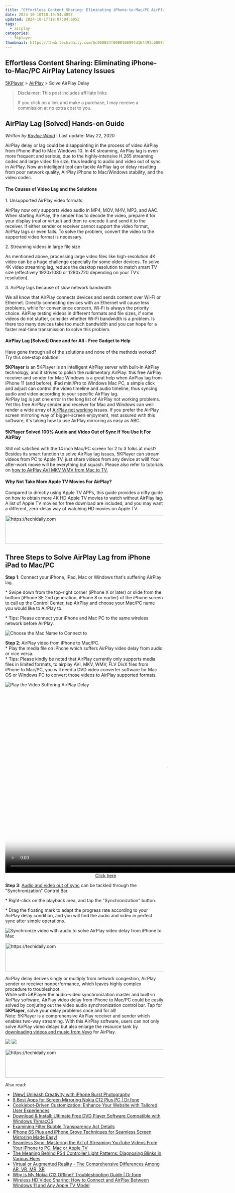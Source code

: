 ```yaml
---
title: "Effortless Content Sharing: Eliminating iPhone-to-Mac/PC AirPlay Latency Issues"
date: 2024-10-10T18:19:54.489Z
updated: 2024-10-17T19:07:04.005Z
tags:
  - airplay
categories:
  - 5kplayer
thumbnail: https://thmb.techidaily.com/5c068034f0080166994d164493cb808318b6f6a0f4d45de0f56404a9b7904a53.jpg
---
```


## Effortless Content Sharing: Eliminating iPhone-to-Mac/PC AirPlay Latency Issues

[5KPlayer](https://tools.techidaily.com/5kplayer/products/) \> [AirPlay](https://tools.techidaily.com/5kplayer/airplay/) \> Solve AirPlay Delay

>  Disclaimer: This post includes affiliate links
>
>  If you click on a link and make a purchase, I may receive a commission at no extra cost to you.
>

## AirPlay Lag \[Solved\] Hands-on Guide

 _Written by [Kaylee Wood](https://www.quora.com/profile/Amanda-Hu-21)_ | Last update: May 22, 2020

AirPlay delay or lag could be disappointing in the process of video AirPlay from iPhone iPad to Mac Windows 10\. In 4K streaming, AirPlay lag is even more frequent and serious, due to the highly-intensive H.265 streaming codec and large video file size, thus leading to audio and video out of sync in AirPlay. Now an intelligent tool can tackle AirPlay lag or delay resulting from poor network quality, AirPlay iPhone to Mac/Windows stability, and the video codec.

#### **The Causes of Video Lag and the Solutions**

1\. Unsupported AirPlay video formats

AirPlay now only supports video audio in MP4, MOV, M4V, MP3, and AAC. When starting AirPlay, the sender has to decode the video, prepare it for your display (real or virtual) and then re-encode it and send it to the receiver. If either sender or receiver cannot support the video format, AirPlay lags or even fails. To solve the problem, convert the video to the supported video format is necessary.

2\. Streaming videos in large file size

As mentioned above, processing large video files like high-resolution 4K video can be a huge challenge especially for some older devices. To solve 4K video streaming lag, reduce the desktop resolution to match smart TV size (effectively 1920x1080 or 1280x720 depending on your TV’s resolution).

3\. AirPlay lags because of slow network bandwidth

We all know that AirPlay connects devices and sends content over Wi-Fi or Ethernet. Directly connecting devices with an Ethernet will cause less problems, while for convenience concern, Wi-Fi is always the priority choice. AirPlay testing videos in different formats and file sizes, if some videos do not stutter, consider whether Wi-Fi bandwidth is a problem. Is there too many devices take too much bandwidth and you can hope for a faster real-time transmission to solve this problem.

#### **AirPlay Lag \[Solved\] Once and for All - Free Gadget to Help**

Have gone through all of the solutions and none of the methods worked? Try this one-stop solution! 

**5KPlayer** is an 5KPlayer is an intelligent AirPlay server with built-in AirPlay technology, and it strives to polish the rudimentary AirPlay: this free AirPlay receiver and sender for Mac Windows is a great help when AirPlay lag from iPhone 11 (and before), iPad mini/Pro to Windows Mac PC, a simple click and adjust can control the video timeline and audio timeline, thus syncing audio and video according to your specific AirPlay lag.  
 AirPlay lag is just one error in the long list of AirPlay not working problems. Yet this free AirPlay sender and receiver for Mac and Windows can well render a wide array of [AirPlay not working](https://tools.techidaily.com/5kplayer/airplay/) issues. If you prefer the AirPlay screen mirroring way of bigger-screen enjoyment, rest assured with this software, it's taking how to use AirPlay mirroring as easy as ABC.

#### **5KPlayer Solved 100% Audio and Video Out of Sync If You Use It For AirPlay**

Still not satisfied with the 14 inch Mac/PC screen for 2 to 3 folks at most? Besides its smart function to solve AirPlay lag issues, 5KPlayer can stream videos from PC to Apple TV, just share videos from any device at will! Your after-work movie will be everything but squash. Please also refer to tutorials on [how to AirPlay AVI MKV WMV from Mac to TV.](https://tools.techidaily.com/5kplayer/airplay/)

#### **Why Not Take More Apple TV Movies For AirPlay?**

Compared to directly using Apple TV APPs, this guide provides a nifty guide on how to obtain more 4K HD Apple TV movies to watch without AirPlay lag. A list of Apple TV movies for free download are included, and you may want a different, zero-delay way of watching HD movies on Apple TV.

<!-- affiliate ads begin -->
<a href="https://ephamedtechinc.pxf.io/c/5597632/2137224/26400" target="_top" id="2137224">
  <img src="//a.impactradius-go.com/display-ad/26400-2137224" border="0" alt="https://techidaily.com" width="728" height="90"/>
</a>
<img height="0" width="0" src="https://ephamedtechinc.pxf.io/i/5597632/2137224/26400" style="position:absolute;visibility:hidden;" border="0" />
<!-- affiliate ads end -->

## Three Steps to Solve AirPlay Lag from iPhone iPad to Mac/PC

**Step 1**: Connect your iPhone, iPad, Mac or Windows that's suffering AirPlay lag.

\* Swipe down from the top-right corner (iPhone X or later) or slide from the bottom (iPhone SE 2nd generation, iPhone 8 or earlier) of the iPhone screen to call up the Control Center, tap AirPlay and choose your Mac/PC name you would like to AirPlay to.

\* Tips: Please connect your iPhone and Mac PC to the same wireless network before AirPlay.

![Choose the Mac Name to Connect to](https://www.5kplayer.com/airplay/img/5kplayer-solveairdelay-yxt-030301.jpg) 

**Step 2**: AirPlay video from iPhone to Mac/PC.  
 \* Play the media file on iPhone which suffers AirPlay video delay from audio or vice versa.  
 \* Tips: Please kindly be noted that AirPlay currently only supports media files in limited formats, to airplay AVI, MKV, WMV, FLV DivX files from iPhone to Mac/PC, you will need a DVD video converter software for Mac OS or Windows PC to convert those videos to AirPlay supported formats.

![Play the Video Suffering AirPlay Delay](https://www.5kplayer.com/airplay/img/5kplayer-solveairdelay-yxt-030302.jpg) 

<!-- affiliate ads begin -->
<span id="1444782">
					<video width="1024" height="576" style="cursor:pointer"
           poster="//a.impactradius-go.com/display-clicktoplayimage/1444782.png"
           onclick="if(!this.playClicked){this.play();this.setAttribute('controls',true);this.playClicked=true;}">
	   <source src="//a.impactradius-go.com/display-ad/14559-1444782">
	   <img src="//a.impactradius-go.com/display-clicktoplayimage/1444782.png" style="border: none; height: 100%; width: 100%; object-fit: contain">
	</video>
	<div style="width:640px;text-align:center"><a href="javascript:window.open(decodeURIComponent('https%3A%2F%2Fpropmoneyinc.pxf.io%2Fc%2F5597632%2F1444782%2F14559'), '_blank');void(0);">Click here</a></div>
</span>
<img height="0" width="0" src="https://imp.pxf.io/i/5597632/1444782/14559" style="position:absolute;visibility:hidden;" border="0" />
<!-- affiliate ads end -->

**Step 3**: [Audio and video out of sync](https://tools.techidaily.com/5kplayer/video-music-player/) can be tackled through the "Synchronization" Control Bar.

\* Right-click on the playback area, and tap the "Synchronization" button.

\* Drag the floating mark to adapt the progress rate according to your AirPlay delay condition, and you will find the audio and video in perfect sync after simple operations.

![Synchronize video with audio to solve AirPlay video delay from iPhone to Mac](https://www.5kplayer.com/airplay/img/5kplayer-solveairdelay-yxt-030303.jpg) 

<!-- affiliate ads begin -->
<a href="https://aligracehair.sjv.io/c/5597632/1972670/19272" target="_top" id="1972670">
  <img src="//a.impactradius-go.com/display-ad/19272-1972670" border="0" alt="https://techidaily.com" width="728" height="90"/>
</a>
<img height="0" width="0" src="https://aligracehair.sjv.io/i/5597632/1972670/19272" style="position:absolute;visibility:hidden;" border="0" />
<!-- affiliate ads end -->

AirPlay delay derives singly or multiply from network congestion, AirPlay sender or receiver nonperformance, which leaves highly complex procedure to troubleshoot.  
 While with 5KPlayer the audio-video synchronization master and built-in AirPlay software, AirPlay video delay from iPhone to Mac/PC could be easily solved by conjuring out the video audio synchronization control bar. Tap for **5KPlayer**, solve your delay problems once and for all!  
 Note: 5KPlayer is a comprehensive AirPlay receiver and sender which enables two-way streaming. With this AirPlay software, users can not only solve AirPlay video delays but also enlarge the resource tank by [downloading videos and music from Vevo](https://tools.techidaily.com/5kplayer/youtube-download/) for AirPlay.

[![](https://www.5kplayer.com/airplay/../button/freedownwhitewin.png)](https://tools.techidaily.com/5kplayer/products/) [![](https://www.5kplayer.com/airplay/../button/freedownbackmac.png)](https://tools.techidaily.com/5kplayer/products/)

<!-- affiliate ads begin -->
<a href="https://ephamedtechinc.pxf.io/c/5597632/2136626/26400" target="_top" id="2136626">
  <img src="//a.impactradius-go.com/display-ad/26400-2136626" border="0" alt="https://techidaily.com" width="728" height="90"/>
</a>
<img height="0" width="0" src="https://ephamedtechinc.pxf.io/i/5597632/2136626/26400" style="position:absolute;visibility:hidden;" border="0" />
<!-- affiliate ads end -->

<ins class="adsbygoogle"
     style="display:block"
     data-ad-format="autorelaxed"
     data-ad-client="ca-pub-7571918770474297"
     data-ad-slot="1223367746"></ins>

<ins class="adsbygoogle"
     style="display:block"
     data-ad-client="ca-pub-7571918770474297"
     data-ad-slot="8358498916"
     data-ad-format="auto"
     data-full-width-responsive="true"></ins>

<span class="atpl-alsoreadstyle">Also read:</span>
<div><ul>
<li><a href="https://some-guidance.techidaily.com/new-unleash-creativity-with-iphone-burst-photography/"><u>[New] Unleash Creativity with iPhone Burst Photography</u></a></li>
<li><a href="https://screen-mirror.techidaily.com/8-best-apps-for-screen-mirroring-nokia-c12-plus-pc-drfone-by-drfone-android/"><u>8 Best Apps for Screen Mirroring Nokia C12 Plus PC | Dr.fone</u></a></li>
<li><a href="https://some-techniques.techidaily.com/cookiebot-driven-customization-enhance-your-website-with-tailored-user-experiences/"><u>Cookiebot-Driven Customization: Enhance Your Website with Tailored User Experiences</u></a></li>
<li><a href="https://media-tips.techidaily.com/download-and-install-ultimate-free-dvd-player-software-compatible-with-windows-11macos/"><u>Download & Install: Ultimate Free DVD Player Software Compatible with Windows 11/macOS</u></a></li>
<li><a href="https://facebook.techidaily.com/examining-filter-bubble-transparency-act-details/"><u>Examining Filter Bubble Transparency Act Details</u></a></li>
<li><a href="https://media-tips.techidaily.com/iphone-6s-plus-and-iphone-grove-techniques-for-seamless-screen-mirroring-made-easy/"><u>IPhone 6S Plus and iPhone Grove Techniques for Seamless Screen Mirroring Made Easy!</u></a></li>
<li><a href="https://media-tips.techidaily.com/seamless-sync-mastering-the-art-of-streaming-youtube-videos-from-your-iphone-to-pc-mac-or-apple-tv/"><u>Seamless Sync: Mastering the Art of Streaming YouTube Videos From Your iPhone to PC, Mac or Apple TV</u></a></li>
<li><a href="https://technical-tips.techidaily.com/the-meaning-behind-ps4-controller-light-patterns-diagnosing-blinks-in-various-hues/"><u>The Meaning Behind PS4 Controller Light Patterns: Diagnosing Blinks in Various Hues</u></a></li>
<li><a href="https://techno-recovery.techidaily.com/virtual-or-augmented-reality-the-comprehensive-differences-among-ar-vr-mr-xr/"><u>Virtual or Augmented Reality - The Comprehensive Differences Among AR, VR, MR, XR</u></a></li>
<li><a href="https://howto.techidaily.com/why-is-my-nokia-c12-offline-troubleshooting-guide-drfone-by-drfone-fix-android-problems-fix-android-problems/"><u>Why Is My Nokia C12 Offline? Troubleshooting Guide | Dr.fone</u></a></li>
<li><a href="https://media-tips.techidaily.com/wireless-hd-video-sharing-how-to-connect-and-airplay-between-windows-11-and-any-apple-tv-model/"><u>Wireless HD Video Sharing: How to Connect and AirPlay Between Windows 11 and Any Apple TV Model</u></a></li>
</ul></div>

